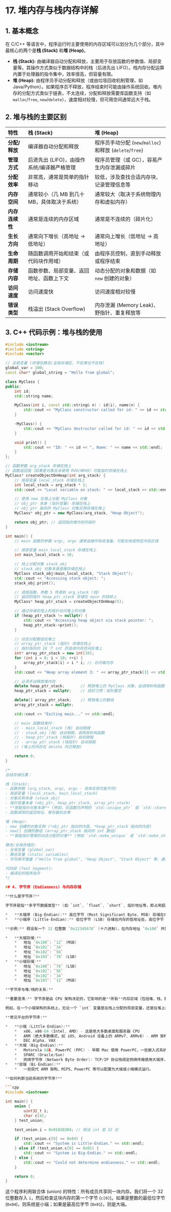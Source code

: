 # 17. 堆内存与栈内存详解

## 1. 基本概念

在 C/C++ 等语言中，程序运行时主要使用的内存区域可以划分为几个部分，其中最核心的两个是**栈 (Stack)** 和**堆 (Heap)**。

*   **栈 (Stack):** 由编译器自动分配和释放，主要用于存放函数的参数值、局部变量等。其操作方式类似于数据结构中的栈（后进先出 LIFO）。栈内存分配运算内置于处理器的指令集中，效率很高，但容量有限。
*   **堆 (Heap):** 由程序员手动分配和释放（或由垃圾回收机制管理，如 Java/Python）。如果程序员不释放，程序结束时可能由操作系统回收。堆内存的分配方式类似于链表，不太连续，分配和释放需要库函数支持（如 `malloc`/`free`, `new`/`delete`），速度相对较慢，但可用空间通常远大于栈。

## 2. 堆与栈的主要区别

| 特性         | 栈 (Stack)                                  | 堆 (Heap)                                       |
| :----------- | :------------------------------------------ | :---------------------------------------------- |
| **分配/释放** | 编译器自动分配和释放                        | 程序员手动分配 (`new`/`malloc`) 和释放 (`delete`/`free`) |
| **管理方式** | 后进先出 (LIFO)，由操作系统/编译器严格管理 | 程序员管理（或 GC），容易产生内存泄漏或碎片     |
| **分配效率** | 非常高，通常是简单的指针移动                | 较低，涉及查找合适内存块、记录管理信息等        |
| **内存空间** | 通常较小（几 MB 到几十 MB，具体取决于系统） | 通常较大（取决于系统物理内存和虚拟内存）        |
| **内存连续性** | 通常是连续的内存区域                        | 通常是不连续的（碎片化）                        |
| **生长方向** | 通常向下增长（高地址 -> 低地址）            | 通常向上增长（低地址 -> 高地址）                |
| **生命周期** | 随函数调用开始和结束（或代码块作用域）      | 由程序员控制，直到手动释放或程序结束            |
| **存储内容** | 函数参数、局部变量、返回地址、函数上下文    | 动态分配的对象和数据（如 `new` 创建的对象）     |
| **访问速度** | 访问速度快                                  | 访问速度相对较慢                                |
| **错误类型** | 栈溢出 (Stack Overflow)                     | 内存泄漏 (Memory Leak)、野指针、重复释放等      |

## 3. C++ 代码示例：堆与栈的使用

```cpp
#include <iostream>
#include <string>
#include <vector>

// 全局变量 (存储在静态/全局存储区，不在堆也不在栈)
global_var = 100;
const char* global_string = "Hello from global";

class MyClass {
public:
    int id;
    std::string name;

    MyClass(int i, const std::string& n) : id(i), name(n) {
        std::cout << "MyClass constructor called for id: " << id << std::endl;
    }

    ~MyClass() {
        std::cout << "MyClass destructor called for id: " << id << std::endl;
    }

    void print() {
        std::cout << "ID: " << id << ", Name: " << name << std::endl;
    }
};

// 函数参数 arg_stack 存储在栈上
// 函数返回值（如果是对象且未使用 RVO/NRVO）可能临时存储在栈上
MyClass* createObjectOnHeap(int arg_stack) {
    // 局部变量 local_stack 存储在栈上
    int local_stack = arg_stack * 2;
    std::cout << "Local variable on stack: " << local_stack << std::endl;

    // 使用 new 在堆上分配 MyClass 对象
    // obj_ptr 本身 (指针变量) 存储在栈上
    // obj_ptr 指向的 MyClass 对象实例存储在堆上
    MyClass* obj_ptr = new MyClass(arg_stack, "Heap Object");

    return obj_ptr; // 返回指向堆内存的指针
}

int main() {
    // main 函数的参数 argc, argv 通常由操作系统准备，可能在栈或特定内存区域

    // 局部变量 main_local_stack 存储在栈上
    int main_local_stack = 10;

    // 栈上分配对象 stack_obj
    // stack_obj 对象本身直接存储在栈上
    MyClass stack_obj(main_local_stack, "Stack Object");
    std::cout << "Accessing stack object: ";
    stack_obj.print();

    // 调用函数，参数 5 传递到 arg_stack (栈)
    // 返回的指针 heap_ptr_stack 存储在 main 的栈帧上
    MyClass* heap_ptr_stack = createObjectOnHeap(5);

    // 通过存储在栈上的指针访问堆上的对象
    if (heap_ptr_stack != nullptr) {
        std::cout << "Accessing heap object via stack pointer: ";
        heap_ptr_stack->print();
    }

    // 动态分配数组在堆上
    // array_ptr_stack (指针) 存储在栈上
    // 指针指向的 10 个 int 的连续内存空间在堆上
    int* array_ptr_stack = new int[10];
    for (int i = 0; i < 10; ++i) {
        array_ptr_stack[i] = i * i; // 访问堆内存
    }
    std::cout << "Heap array element 3: " << array_ptr_stack[3] << std::endl;

    // 必须手动释放堆内存
    delete heap_ptr_stack;       // 释放堆上的 MyClass 对象，会调用析构函数
    heap_ptr_stack = nullptr;    // 良好习惯：指针置空

    delete[] array_ptr_stack;    // 释放堆上的数组
    array_ptr_stack = nullptr;

    std::cout << "Exiting main..." << std::endl;

    // main 函数结束时：
    // - main_local_stack (栈) 自动销毁
    // - stack_obj (栈) 自动销毁，调用其析构函数
    // - heap_ptr_stack (栈指针) 自动销毁
    // - array_ptr_stack (栈指针) 自动销毁
    // (堆上的内存在 delete 时已释放)

    return 0;
}

/*
总结存储位置：

栈 (Stack):
- 函数参数 (arg_stack, argc, argv - 具体实现可能不同)
- 局部变量 (local_stack, main_local_stack)
- 对象实例本身 (stack_obj)
- 指针变量本身 (obj_ptr, heap_ptr_stack, array_ptr_stack)
- **智能指针对象本身** (例如，在函数内声明的 `std::unique_ptr` 或 `std::shared_ptr` 变量)
- 函数调用的返回地址、寄存器状态等

堆 (Heap):
- new 创建的对象实例 (*obj_ptr 指向的内容, *heap_ptr_stack 指向的内容)
- new[] 创建的数组 (array_ptr_stack 指向的 int 数组)
- **智能指针管理的动态分配的对象** (例如 `std::make_unique` 或 `std::make_shared` 创建的对象)

静态/全局存储区:
- 全局变量 (global_var)
- 静态变量 (static variables)
- 字符串字面量 ("Hello from global", "Heap Object", "Stack Object" 等，通常在只读数据段)

代码段 (Text Segment):
- 编译后的程序指令
*/

## 4. 字节序 (Endianness) 与内存存储

**什么是字节序?**

字节序是指**多字节数据类型** (如 `int`, `float`, `short`, 指针地址等，即占用超过一个字节的数据) 在内存中存储时，其字节的排列顺序。

*   **大端序 (Big-Endian):** 高位字节 (Most Significant Byte, MSB) 存储在内存的低地址处，低位字节 (Least Significant Byte, LSB) 存储在内存的高地址处。类似于我们书写数字的方式（高位在前）。
*   **小端序 (Little-Endian):** 低位字节 (LSB) 存储在内存的低地址处，高位字节 (MSB) 存储在内存的高地址处。

**示例:** 假设有一个 32 位整数 `0x12345678` (十六进制)，在内存地址 `0x100` 开始存储：

*   **大端存储:**
    *   地址 `0x100`: `12` (MSB)
    *   地址 `0x101`: `34`
    *   地址 `0x102`: `56`
    *   地址 `0x103`: `78` (LSB)
*   **小端存储:**
    *   地址 `0x100`: `78` (LSB)
    *   地址 `0x101`: `56`
    *   地址 `0x102`: `34`
    *   地址 `0x103`: `12` (MSB)

**字节序与堆/栈的关系:**

**重要澄清:** 字节序是由 CPU 架构决定的，它影响的是**所有**内存区域（包括堆、栈、静态区等）中多字节数据的存储方式。**堆和栈本身并没有各自独立的字节序规则。** 无论数据是存储在堆上还是栈上，其多字节表示都会遵循当前系统架构的字节序。

例如，在一个小端架构的系统上，无论一个 `int` 变量是在栈上分配的局部变量，还是在堆上动态分配的，它的 4 个字节在内存中都会按照小端序排列。

**常见平台的字节序:**

*   **小端 (Little-Endian):**
    *   x86, x86-64 (Intel, AMD) - 这是绝大多数桌面和服务器 CPU
    *   ARM (绝大多数模式，如 iOS, Android 设备上的 ARMv7, ARMv8) - ARM 架构本身可以配置为大端或小端，但实际生态系统（如操作系统和工具链）通常默认或强制使用小端。
    *   DEC Alpha, VAX
*   **大端 (Big-Endian):**
    *   Motorola 68k, PowerPC (PPC) - 早期 Mac 使用 PowerPC，一些嵌入式系统和老服务器可能使用。
    *   SPARC (Oracle/Sun)
    *   网络字节序 (Network Byte Order): TCP/IP 协议栈规定网络传输使用大端序，因此不同字节序的主机间通信需要进行转换 (如使用 `htonl`, `ntohl` 等函数)。
*   **双端 (Bi-Endian):**
    *   一些现代 ARM 架构、MIPS、PowerPC 等可以配置为大端或小端模式运行。

**如何判断当前系统的字节序?**

```cpp
#include <iostream>

int main() {
    union {
        uint32_t i;
        char c[4];
    } test_union;

    test_union.i = 0x01020304; // 假设 int 是 32 位

    if (test_union.c[0] == 0x04) {
        std::cout << "System is Little-Endian." << std::endl;
    } else if (test_union.c[0] == 0x01) {
        std::cout << "System is Big-Endian." << std::endl;
    } else {
        std::cout << "Could not determine endianness." << std::endl;
    }

    return 0;
}
```

这个程序利用联合体 (union) 的特性：所有成员共享同一块内存。我们将一个 32 位整数存入 `i`，然后检查这块内存的第一个字节 (`c[0]`)。如果是整数的最低位字节 (`0x04`)，则系统是小端；如果是最高位字节 (`0x01`)，则是大端。
